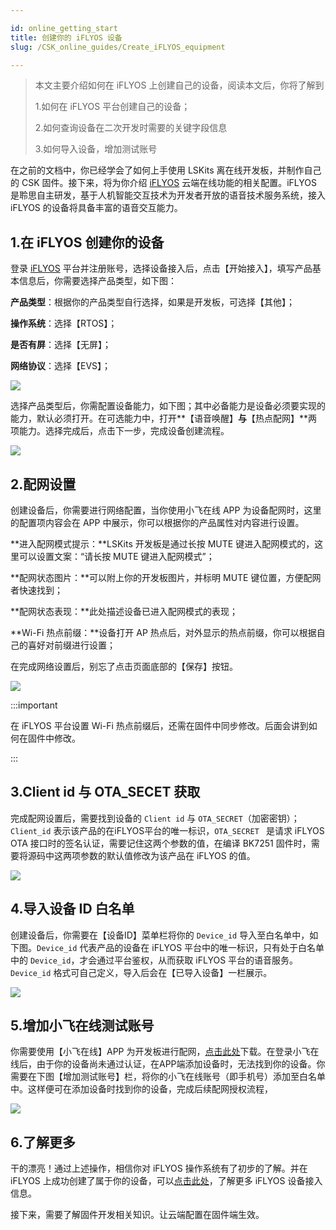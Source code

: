 ```yaml
---

id: online_getting_start
title: 创建你的 iFLYOS 设备
slug: /CSK_online_guides/Create_iFLYOS_equipment

---
```


> 本文主要介绍如何在 iFLYOS 上创建自己的设备，阅读本文后，你将了解到
>
> 1.如何在 iFLYOS 平台创建自己的设备；
>
> 2.如何查询设备在二次开发时需要的关键字段信息
>
> 3.如何导入设备，增加测试账号



在之前的文档中，你已经学会了如何上手使用 LSKits 离在线开发板，并制作自己的 CSK 固件。接下来，将为你介绍 [iFLYOS](https://www.iflyos.cn/) 云端在线功能的相关配置。iFLYOS 是聆思自主研发，基于人机智能交互技术为开发者开放的语音技术服务系统，接入 iFLYOS 的设备将具备丰富的语音交互能力。



## 1.在 iFLYOS 创建你的设备

登录 [iFLYOS](https://device.iflyos.cn/device) 平台并注册账号，选择设备接入后，点击【开始接入】，填写产品基本信息后，你需要选择产品类型，如下图：

**产品类型**：根据你的产品类型自行选择，如果是开发板，可选择【其他】；

**操作系统**：选择【RTOS】；

**是否有屏**：选择【无屏】；

**网络协议**：选择【EVS】；

![](./files/device_type.png)

选择产品类型后，你需配置设备能力，如下图；其中必备能力是设备必须要实现的能力，默认必须打开。在可选能力中，打开**【语音唤醒】**与**【热点配网】**两项能力。选择完成后，点击下一步，完成设备创建流程。

![](./files/device_ablity.png)

## 2.配网设置

创建设备后，你需要进行网络配置，当你使用小飞在线 APP 为设备配网时，这里的配置项内容会在 APP 中展示，你可以根据你的产品属性对内容进行设置。

**进入配网模式提示：**LSKits 开发板是通过长按 MUTE 键进入配网模式的，这里可以设置文案：“请长按 MUTE 键进入配网模式”；

**配网状态图片：**可以附上你的开发板图片，并标明 MUTE 键位置，方便配网者快速找到；

**配网状态表现：**此处描述设备已进入配网模式的表现；

**Wi-Fi 热点前缀：**设备打开 AP 热点后，对外显示的热点前缀，你可以根据自己的喜好对前缀进行设置；

在完成网络设置后，别忘了点击页面底部的【保存】按钮。

![](./files/iflyos_device_ablity.png)

:::important

在 iFLYOS 平台设置 Wi-Fi 热点前缀后，还需在固件中同步修改。后面会讲到如何在固件中修改。

:::

## 3.Client id 与 OTA_SECET 获取

完成配网设置后，需要找到设备的 `Client id` 与 `OTA_SECRET`（加密密钥）；`Client_id` 表示该产品的在iFLYOS平台的唯一标识，`OTA_SECRET ` 是请求 iFLYOS OTA 接口时的签名认证，需要记住这两个参数的值，在编译 BK7251 固件时，需要将源码中这两项参数的默认值修改为该产品在 iFLYOS 的值。

![](./files/Client_id&OTA_SECRET.png)

## 4.导入设备 ID 白名单

创建设备后，你需要在【设备ID】菜单栏将你的 `Device_id` 导入至白名单中，如下图。`Device_id` 代表产品的设备在 iFLYOS 平台中的唯一标识，只有处于白名单中的 `Device_id`，才会通过平台鉴权，从而获取 iFLYOS 平台的语音服务。`Device_id` 格式可自己定义，导入后会在【已导入设备】一栏展示。

![](./files/iflyos_device_id.png)

## 5.增加小飞在线测试账号

你需要使用【小飞在线】APP 为开发板进行配网，[点击此处](https://www.iflyos.cn/download/app/)下载。在登录小飞在线后，由于你的设备尚未通过认证，在APP端添加设备时，无法找到你的设备。你需要在下图【增加测试账号】栏，将你的小飞在线账号（即手机号）添加至白名单中。这样便可在添加设备时找到你的设备，完成后续配网授权流程，

![](./files/iflyhome_test.png)

## 6.了解更多

干的漂亮！通过上述操作，相信你对 iFLYOS 操作系统有了初步的了解。并在 iFLYOS 上成功创建了属于你的设备，可以[点击此处](https://doc.iflyos.cn/device/)，了解更多 iFLYOS 设备接入信息。

接下来，需要了解固件开发相关知识。让云端配置在固件端生效。



